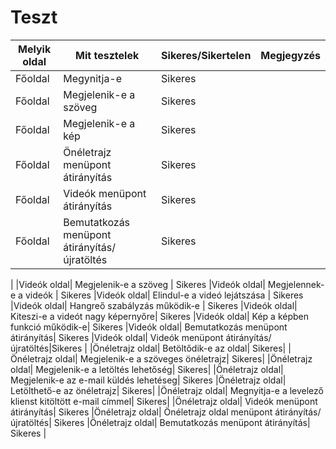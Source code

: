 # Teszt

| Melyik oldal | Mit tesztelek | Sikeres/Sikertelen | Megjegyzés |
|--------------|---------------|--------------------|------------|
|Főoldal|Megynitja-e|Sikeres|
|Főoldal|Megjelenik-e a szöveg| Sikeres|
|Főoldal|Megjelenik-e a kép|Sikeres|
|Főoldal|Önéletrajz menüpont átirányítás|Sikeres|
|Főoldal|Videók menüpont átirányítás| Sikeres
|Főoldal|Bemutatkozás menüpont átirányítás/újratöltés| Sikeres
|
|Videók oldal| Megjelenik-e a szöveg | Sikeres
|Videók oldal| Megjelennek-e a videók | Sikeres
|Videók oldal| Elindul-e a videó lejátszása | Sikeres
|Videók oldal| Hangreő szabályzás működik-e | Sikeres
|Videók oldal| Kiteszi-e a videót nagy képernyőre| Sikeres
|Videók oldal| Kép a képben funkció működik-e| Sikeres
|Videók oldal| Bemutatkozás menüpont átirányítás| Sikeres
|Videók oldal| Videók menüpont átirányítás/újratöltés|Sikeres
|
|Önéletrajz oldal| Betöltődik-e az oldal| Sikeres|
|Önéletrajz oldal| Megjelenik-e a szöveges önéletrajz| Sikeres|
|Önéletrajz oldal| Megjelenik-e a letöltés lehetőség| Sikeres|
|Önéletrajz oldal| Megjelenik-e az e-mail küldés lehetéseg| Sikeres
|Önéletrajz oldal| Letölthető-e az önéletrajz| Sikeres|
|Önéletrajz oldal| Megnyitja-e a levelező klienst kitöltött e-mail címmel| Sikeres|
|Önéletrajz oldal|  Videók menüpont átirányítás| Sikeres
|Önéletrajz oldal|  Önéletrajz oldal menüpont átirányítás/újratöltés| Sikeres
|Önéletrajz oldal|  Bemutatkozás menüpont átirányítás| Sikeres
|
